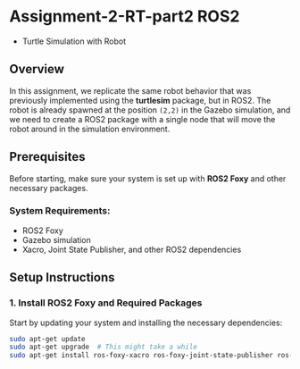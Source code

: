 # Assignment-2-RT-part2 ROS2
- Turtle Simulation with Robot

## Overview

In this assignment, we replicate the same robot behavior that was previously implemented using the **turtlesim** package, but in ROS2. The robot is already spawned at the position `(2,2)` in the Gazebo simulation, and we need to create a ROS2 package with a single node that will move the robot around in the simulation environment.

## Prerequisites

Before starting, make sure your system is set up with **ROS2 Foxy** and other necessary packages.

### System Requirements:
- ROS2 Foxy
- Gazebo simulation
- Xacro, Joint State Publisher, and other ROS2 dependencies

## Setup Instructions

### 1. Install ROS2 Foxy and Required Packages

Start by updating your system and installing the necessary dependencies:

```bash
sudo apt-get update
sudo apt-get upgrade  # This might take a while
sudo apt-get install ros-foxy-xacro ros-foxy-joint-state-publisher ros-foxy-gazebo
